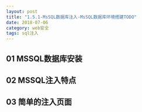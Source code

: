 ```yaml
---
layout: post
title: "1.5.1-MsSQL数据库注入-MsSQL数据库环境搭建TODO"
date: 2018-07-06
category: web安全
tags: sql注入
---
```


## 01 MSSQL数据库安装

## 02 MSSQL注入特点

## 03 简单的注入页面
